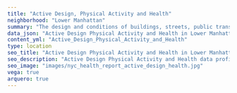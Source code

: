 ```yaml
---
title: "Active Design, Physical Activity and Health"
neighborhood: "Lower Manhattan"
summary: "The design and conditions of buildings, streets, public transportation and parks influence physical activity, use of active transportation and other healthy behavior. A neighborhood's features can also impact the safety of its residents."
data_json: "Active Design Physical Activity and Health in Lower Manhattan"
content_yml: "Active_Design_Physical_Activity_and_Health"
type: location
seo_title: "Active Design Physical Activity and Health in Lower Manhattan"
seo_description: "Active Design Physical Activity and Health data profile for the Lower Manhattan neighborhood of NYC."
seo_image: "images/nyc_health_report_active_design_health.jpg"
vega: true
arquero: true
---
```

